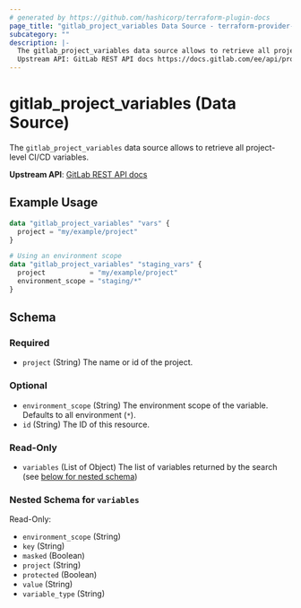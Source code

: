 ```yaml
---
# generated by https://github.com/hashicorp/terraform-plugin-docs
page_title: "gitlab_project_variables Data Source - terraform-provider-gitlab"
subcategory: ""
description: |-
  The gitlab_project_variables data source allows to retrieve all project-level CI/CD variables.
  Upstream API: GitLab REST API docs https://docs.gitlab.com/ee/api/project_level_variables.html
---
```


# gitlab_project_variables (Data Source)

The `gitlab_project_variables` data source allows to retrieve all project-level CI/CD variables.

**Upstream API**: [GitLab REST API docs](https://docs.gitlab.com/ee/api/project_level_variables.html)

## Example Usage

```terraform
data "gitlab_project_variables" "vars" {
  project = "my/example/project"
}

# Using an environment scope
data "gitlab_project_variables" "staging_vars" {
  project           = "my/example/project"
  environment_scope = "staging/*"
}
```

<!-- schema generated by tfplugindocs -->
## Schema

### Required

- `project` (String) The name or id of the project.

### Optional

- `environment_scope` (String) The environment scope of the variable. Defaults to all environment (`*`).
- `id` (String) The ID of this resource.

### Read-Only

- `variables` (List of Object) The list of variables returned by the search (see [below for nested schema](#nestedatt--variables))

<a id="nestedatt--variables"></a>
### Nested Schema for `variables`

Read-Only:

- `environment_scope` (String)
- `key` (String)
- `masked` (Boolean)
- `project` (String)
- `protected` (Boolean)
- `value` (String)
- `variable_type` (String)



